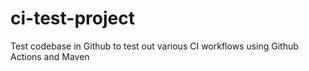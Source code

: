 ci-test-project
==============================

Test codebase in Github to test out various CI workflows using Github Actions and Maven
